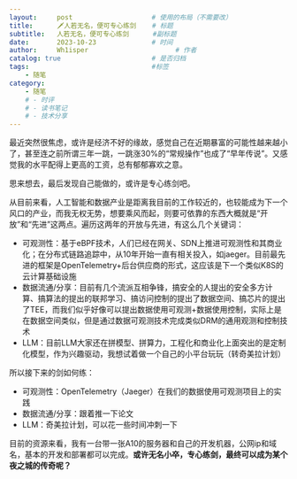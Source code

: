 ```yaml
---
layout:     post                    # 使用的布局（不需要改）
title:      🗡人若无名，便可专心练剑	# 标题
subtitle:   人若无名，便可专心练剑 	 #副标题
date:       2023-10-23              # 时间
author:     Wh1isper                      # 作者
catalog: true                       # 是否归档
tags:                               #标签
    - 随笔
category:
    - 随笔
    # - 时评
    # - 读书笔记
    # - 技术分享
---
```


最近突然很焦虑，或许是经济不好的缘故，感觉自己在近期暴富的可能性越来越小了，甚至连之前所谓三年一跳，一跳涨30%的“常规操作”也成了“早年传说”。又感觉我的水平配得上更高的工资，总有郁郁寡欢之意。

思来想去，最后发现自己能做的，或许是专心练剑吧。

从目前来看，人工智能和数据产业是距离我目前的工作较近的，也较能成为下一个风口的产业，而我无权无势，想要乘风而起，则要可依靠的东西大概就是“开放”和“先进”这两点。遍历这两年的开放与先进，有这么几个关键词：

- 可观测性：基于eBPF技术，人们已经在网关、SDN上推进可观测性和其商业化；在分布式链路追踪中，从10年开始一直有相关投入，如jaeger。目前最先进的框架是OpenTelemetry+后台供应商的形式，这应该是下一个类似K8S的云计算基础设施
- 数据流通/分享：目前有几个流派互相争锋，搞安全的人提出的安全多方计算、搞算法的提出的联邦学习、搞访问控制的提出了数据空间、搞芯片的提出了TEE，而我们似乎好像可以提出数据使用可观测+数据使用控制，实际上是在数据空间类似，但是通过数据可观测技术完成类似DRM的通用观测和控制技术
- LLM：目前LLM大家还在拼模型、拼算力，工程化和商业化上面突出的是定制化模型，作为兴趣驱动，我想试着做一个自己的小平台玩玩（转奇美拉计划）

所以接下来的剑如何练：

- 可观测性：OpenTelemetry（Jaeger）在我们的数据使用可观测项目上的实践
- 数据流通/分享：跟着推一下论文
- LLM：奇美拉计划，可以花一些时间冲刺一下

目前的资源来看，我有一台带一张A10的服务器和自己的开发机器，公网ip和域名，基本的开发和部署都可以完成。**或许无名小卒，专心练剑，最终可以成为某个夜之城的传奇呢？**
